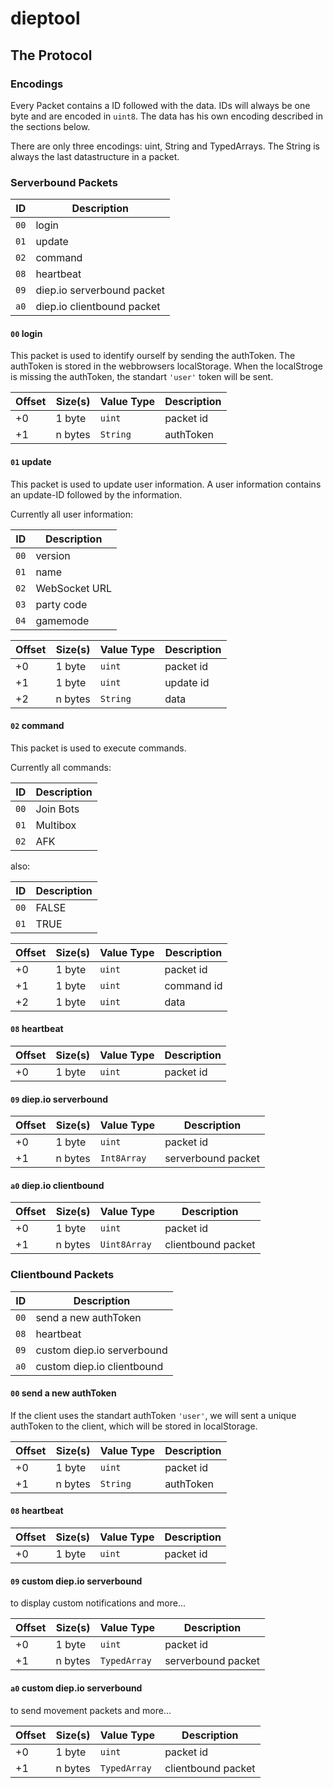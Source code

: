 # dieptool

## The Protocol

### Encodings

Every Packet contains a ID followed with the data.
IDs will always be one byte and are encoded in `uint8`.
The data has his own encoding described in the sections below.

There are only three encodings: uint, String and TypedArrays.
The String is always the last datastructure in a packet.

### Serverbound Packets

| ID   | Description                |
| ---- | -------------------------- |
| `00` | login                      |
| `01` | update                     |
| `02` | command                    |
| `08` | heartbeat                  |
| `09` | diep.io serverbound packet |
| `a0` | diep.io clientbound packet |

#### `00` login

This packet is used to identify ourself by sending the authToken. The authToken is stored in the webbrowsers localStorage. When the localStroge is missing the authToken, the standart `'user'` token will be sent.

| Offset | Size(s) | Value Type | Description |
| ------ | ------- | ---------- | ----------- |
| +0     | 1 byte  | `uint`     | packet id   |
| +1     | n bytes | `String`   | authToken   |

#### `01` update

This packet is used to update user information.
A user information contains an update-ID followed by the information.

Currently all user information:

| ID   | Description   |
| ---- | ------------- |
| `00` | version       |
| `01` | name          |
| `02` | WebSocket URL |
| `03` | party code    |
| `04` | gamemode      |

| Offset | Size(s) | Value Type | Description |
| ------ | ------- | ---------- | ----------- |
| +0     | 1 byte  | `uint`     | packet id   |
| +1     | 1 byte  | `uint`     | update id   |
| +2     | n bytes | `String`   | data        |

#### `02` command

This packet is used to execute commands.

Currently all commands:

| ID   | Description |
| ---- | ----------- |
| `00` | Join Bots   |
| `01` | Multibox    |
| `02` | AFK         |

also:

| ID   | Description |
| ---- | ----------- |
| `00` | FALSE       |
| `01` | TRUE        |

| Offset | Size(s) | Value Type | Description |
| ------ | ------- | ---------- | ----------- |
| +0     | 1 byte  | `uint`     | packet id   |
| +1     | 1 byte  | `uint`     | command id  |
| +2     | 1 byte  | `uint`     | data        |

#### `08` heartbeat

| Offset | Size(s) | Value Type | Description |
| ------ | ------- | ---------- | ----------- |
| +0     | 1 byte  | `uint`     | packet id   |

#### `09` diep.io serverbound

| Offset | Size(s) | Value Type  | Description        |
| ------ | ------- | ----------- | ------------------ |
| +0     | 1 byte  | `uint`      | packet id          |
| +1     | n bytes | `Int8Array` | serverbound packet |

#### `a0` diep.io clientbound

| Offset | Size(s) | Value Type   | Description        |
| ------ | ------- | ------------ | ------------------ |
| +0     | 1 byte  | `uint`       | packet id          |
| +1     | n bytes | `Uint8Array` | clientbound packet |

### Clientbound Packets

| ID   | Description                |
| ---- | -------------------------- |
| `00` | send a new authToken       |
| `08` | heartbeat                  |
| `09` | custom diep.io serverbound |
| `a0` | custom diep.io clientbound |

#### `00` send a new authToken

If the client uses the standart authToken `'user'`, we will sent a unique authToken
to the client, which will be stored in localStorage.

| Offset | Size(s) | Value Type | Description |
| ------ | ------- | ---------- | ----------- |
| +0     | 1 byte  | `uint`     | packet id   |
| +1     | n bytes | `String`   | authToken   |

#### `08` heartbeat

| Offset | Size(s) | Value Type | Description |
| ------ | ------- | ---------- | ----------- |
| +0     | 1 byte  | `uint`     | packet id   |

#### `09` custom diep.io serverbound

to display custom notifications and more...

| Offset | Size(s) | Value Type   | Description        |
| ------ | ------- | ------------ | ------------------ |
| +0     | 1 byte  | `uint`       | packet id          |
| +1     | n bytes | `TypedArray` | serverbound packet |

#### `a0` custom diep.io serverbound

to send movement packets and more...

| Offset | Size(s) | Value Type   | Description        |
| ------ | ------- | ------------ | ------------------ |
| +0     | 1 byte  | `uint`       | packet id          |
| +1     | n bytes | `TypedArray` | clientbound packet |

